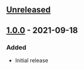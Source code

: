 ## [Unreleased]

## [1.0.0] - 2021-09-18
### Added
- Initial release

[Unreleased]: https://github.com/codaamok/codaamok.build/compare/1.0.0..HEAD
[1.0.0]: https://github.com/codaamok/codaamok.build/tree/1.0.0